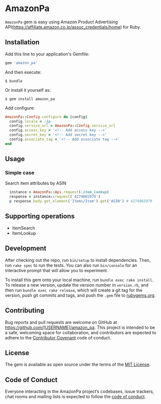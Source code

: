 # AmazonPa

`AmazonPa` gem is easy using Amazon Product Advertising API(https://affiliate.amazon.co.jp/assoc_credentials/home) for Ruby.

## Installation

Add this line to your application's Gemfile:

```ruby
gem 'amazon_pa'
```

And then execute:

    $ bundle

Or install it yourself as:

    $ gem install amazon_pa

Add configure:

```ruby
AmazonPa::Config.configure do |config|
  config.locale = :jp
  config.service_url = AmazonPa::Config.service_url
  config.access_key = '<!-- Add access key -->'
  config.secret_key = '<!-- Add secret key -->'
  config.associate_tag = '<!-- Add associate tag -->'
end
```

## Usage

### Simple case

Search item attributes by ASIN
```ruby
  instance = AmazonPa::Api.request(:item_lookup)
  response = instance::request('4274065979')
  p response.body.get_element('Items/Item').get('ASIN') # 4274065979
```

## Supporting operations

 * ItemSearch
 * ItemLookup

## Development

After checking out the repo, run `bin/setup` to install dependencies. Then, run `rake spec` to run the tests. You can also run `bin/console` for an interactive prompt that will allow you to experiment.

To install this gem onto your local machine, run `bundle exec rake install`. To release a new version, update the version number in `version.rb`, and then run `bundle exec rake release`, which will create a git tag for the version, push git commits and tags, and push the `.gem` file to [rubygems.org](https://rubygems.org).

## Contributing

Bug reports and pull requests are welcome on GitHub at https://github.com/[USERNAME]/amazon_pa. This project is intended to be a safe, welcoming space for collaboration, and contributors are expected to adhere to the [Contributor Covenant](http://contributor-covenant.org) code of conduct.

## License

The gem is available as open source under the terms of the [MIT License](https://opensource.org/licenses/MIT).

## Code of Conduct

Everyone interacting in the AmazonPa project’s codebases, issue trackers, chat rooms and mailing lists is expected to follow the [code of conduct](https://github.com/[USERNAME]/amazon_pa/blob/master/CODE_OF_CONDUCT.md).

